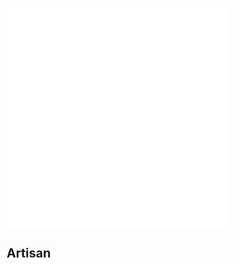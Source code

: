 <div class="icon-container">
  <img src="../_media/metiers/Artisan.png" alt="Artisan" class="icon-title" data-no-zoom />

# Artisan <!-- {docsify-ignore} -->

</div>
